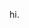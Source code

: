 hi.
<!---
Jxiere/Jxiere is a ✨ special ✨ repository because its `README.md` (this file) appears on your GitHub profile.
You can click the Preview link to take a look at your changes.
--->
